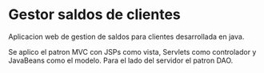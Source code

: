# Gestor saldos de clientes
Aplicacion web de gestion de saldos para clientes desarrollada en java.

Se aplico el patron MVC con JSPs como vista, Servlets como controlador y JavaBeans como el modelo.
Para el lado del servidor el patron DAO.
